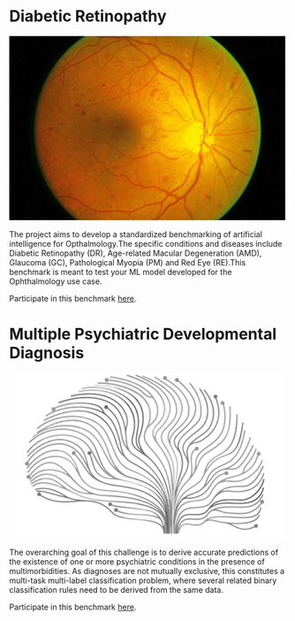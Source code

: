 # Diabetic Retinopathy
![Diabetic Retinopathy](images/retino.jpg)

The project aims to develop a standardized benchmarking of artificial intelligence for Opthalmology.The specific conditions and diseases include Diabetic Retinopathy (DR), Age-related Macular Degeneration (AMD), Glaucoma (GC), Pathological Myopia (PM) and Red Eye (RE).This benchmark is meant to test your ML model developed for the Ophthalmology use case.

Participate in this benchmark [here](https://health.aiaudit.org/web/challenges/challenge-page/164/overview).

# Multiple Psychiatric Developmental Diagnosis

![Multiple Psychiatric Developmental Diagnosis](images/brain.png)

The overarching goal of this challenge is to derive accurate predictions of the existence of one or more psychiatric conditions in the presence of multimorbidities. As diagnoses are not mutually exclusive, this constitutes a multi-task multi-label classification problem, where several related binary classification rules need to be derived from the same data.

Participate in this benchmark [here](https://health.aiaudit.org/web/challenges/challenge-page/337/overview).
